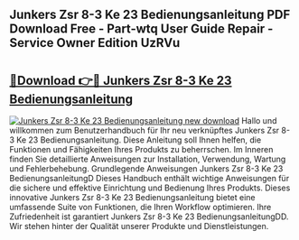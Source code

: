 ## Junkers Zsr 8-3 Ke 23 Bedienungsanleitung PDF Download Free - Part-wtq User Guide Repair - Service Owner Edition UzRVu

# <h2><a href="http://df215o.blite.top/?on=Junkers+Zsr+8-3+Ke+23+Bedienungsanleitung">🔗Download 👉🔴 Junkers Zsr 8-3 Ke 23 Bedienungsanleitung</a></h2>

[![Junkers Zsr 8-3 Ke 23 Bedienungsanleitung new download](https://i.imgur.com/lujVjoI.png)](http://df215o.blite.top/?on=Junkers+Zsr+8-3+Ke+23+Bedienungsanleitung)
Hallo und willkommen zum Benutzerhandbuch für Ihr neu verknüpftes Junkers Zsr 8-3 Ke 23 Bedienungsanleitung. Diese Anleitung soll Ihnen helfen, die Funktionen und Fähigkeiten Ihres Produkts zu beherrschen. Im Inneren finden Sie detaillierte Anweisungen zur Installation, Verwendung, Wartung und Fehlerbehebung. Grundlegende Anweisungen Junkers Zsr 8-3 Ke 23 BedienungsanleitungD Dieses Handbuch enthält wichtige Anweisungen für die sichere und effektive Einrichtung und Bedienung Ihres Produkts. Dieses innovative Junkers Zsr 8-3 Ke 23 Bedienungsanleitung bietet eine umfassende Suite von Funktionen, die Ihren Workflow optimieren. Ihre Zufriedenheit ist garantiert Junkers Zsr 8-3 Ke 23 BedienungsanleitungDD. Wir stehen hinter der Qualität unserer Produkte und Dienstleistungen.
